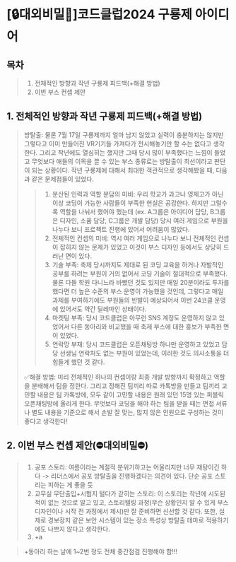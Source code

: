[🔒대외비밀🤫]코드클럽2024 구룡제 아이디어
=====================
## 목차
> 1. 전체적인 방향과 작년 구룡제 피드백(+해결 방법)
> 2. 이번 부스 컨셉 제안

## 1. 전체적인 방향과 작년 구룡제 피드백(+해결 방법)
> 방탈출: 물론 7월 17일 구룡제까지 얼마 남지 않았고 실력이 충분하지는 않지만 그렇다고 이미 만들어진 VR기기들 가져다가 전시해놓기만 할 수는 없다고 생각한다.
> 그리고 작년에도 열심히는 했지만 그때 당시 많이 부족했다는 느낌이 들었고 무엇보다 애들의 이목을 끌 수 있는 부스 종류로는 방탈출이 최선이라고 판단이 되는 상황이다.
> 작년 구룡제에 대해서 최대한 객관적으로 생각해봤을 때, 다음과 같은 문제점들이 있었다.
>   > 1) 분산된 인력과 역할 분담의 미비: 우리 학교가 과고나 영재고가 아닌 이상 코딩이 가능한 사람들이 부족한 현실은 공감한다. 하지만 그럴수록 역할을 나눠서 했어야 했는데
>   > (ex. A그룹은 아이디어 담당, B그룹은 디자인, 소품 담당, C그룹은 개발 담당) 당시 여러 게임으로 부원을 나누다 보니 프로젝트 진행에 있어서 어려움이 많았다.
>   > 2) 전체적인 컨셉의 미비: 역시 여러 게임으로 나누다 보니 전체적인 컨셉이 잡히지 않는 문제가 있었고 이것이 부스 디자인 등에서도 상당히 드러난 면이 있다.
>   > 3) 기술 부족: 축제 당시까지도 제대로 된 코딩 교육을 하거나 자발적인 공부를 하려는 부원이 거의 없어서 코딩 기술이 절대적으로 부족했다. 물론 다들 학원 다니느라
>   > 바빴던 것도 있지만 매일 20분이라도 투자를 했다면 더 높은 수준의 부스 운영이 가능했을 것인데, 그렇다고 매일 과제를 부여하기에도 부원들의 반발이 예상되어서
>   > 이번 24코클 운영에 있어서도 약간 딜레마인 상태이다.
>   > 4) 마켓팅 부족: 당시 코드클럽은 아무런 SNS 계정도 운영하지 않고 있었어서 다른 동아리와 비교했을 때 축제 부스에 대한 홍보가 부족한 면이 있었다.
>   > 5) 연락망 부재: 당시 코드클럽은 오픈채팅방 하나만 운영하고 있었고 담당 선생님 연락처도 없는 부원이 있었는데, 이러한 것도 의사소통을 더 힘들게 했던 것 같다.
>   >
> ✅해결 방법: 미리 전체적인 하나의 컨셉이랑 최종 개발 방향까지 확정하고 역할을 분배해서 팀을 정한다. 그리고 정해진 팀끼리 따로 카톡방을 만들고 팀끼리 고민할
> 내용은 팀 카톡방에, 모두 같이 고민할 내용은 원래 있던 15명 있는 퍼블릭 오픈채팅방에 올리게 한다. 무엇보다 코딩을 해야 하는 팀을 받을 때는 면접 서류나 별도
> 내용을 기준으로 해서 손발 잘 맞는, 많지 않은 인원으로 구성하는 것이 좋다고 생각한다!
## 2. 이번 부스 컨셉 제안(⛔️대외비밀⛔️)
> 1) 공포 스토리: 여름이라는 계절적 분위기하고는 어울리지만 너무 재탕이긴 하다
> -> 리더스에서 공포 방탈출을 진행하겠다는 의견이 있다. 단순 공포 스토리는 피하는 게 좋을 듯
> 3) 교무실 무단출입+시험지 털다가 갇히는 스토리: 이 스토리는 작년에 시도된 적이 없는 것으로 알고 있고, 스토리텔링 과정(무슨 상황인지 알 수 있게 부스 디자인이나 시작 전 과정에서 제시)만 잘 준비하면 신선할 것 같다. 또한, 실제로 경보장치 같은 보안 시스템이 있는 장소 특성상 방탈출 테마로 적용하기에도
> 나쁘지 않다고 생각한다.
> 4) +a


> +동아리 하는 날에 1~2번 정도 전체 중간점검 진행해야 함!!!
